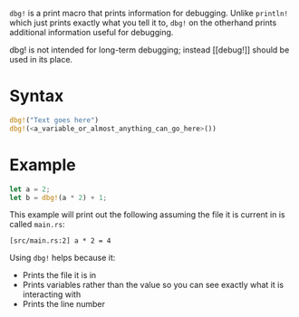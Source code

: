 `dbg!` is a print macro that prints information for debugging. Unlike `println!` which just prints exactly what you tell it to, `dbg!` on the otherhand prints additional information useful for debugging.

dbg! is not intended for long-term debugging; instead [[debug!]] should be used in its place.

# Syntax

```Rust
dbg!("Text goes here")
dbg!(<a_variable_or_almost_anything_can_go_here>())
```

# Example

```Rust
let a = 2;
let b = dbg!(a * 2) + 1;
```

This example will print out the following assuming the file it is current in is called `main.rs`:

```Shell
[src/main.rs:2] a * 2 = 4
```

Using `dbg!` helps because it:
 - Prints the file it is in
 - Prints variables rather than the value so you can see exactly what it is interacting with
 - Prints the line number